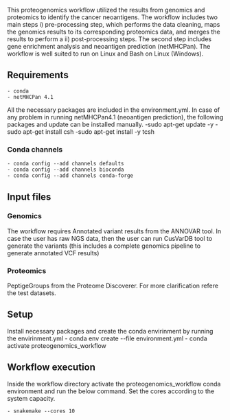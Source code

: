 This proteogenomics workflow utilized the results from genomics and proteomics to identify the cancer neoantigens. The workflow includes two main steps i) pre-processing step, which performs the data cleaning, maps the genomics results to its corresponding proteomics data, and merges the results to perform a ii) post-processing steps. The second step includes gene enrichment analysis and neoantigen prediction (netMHCPan). The workflow is well suited to run on Linux and Bash on Linux (Windows).

## Requirements
	- conda
	- netMHCPan 4.1
All the necessary packages are included in the environment.yml. 
In case of any problem in running netMHCPan4.1 (neoantigen prediction), the following packages and update can be installed manually. 
	-sudo apt-get update -y
	-sudo apt-get install csh
	-sudo apt-get install -y tcsh

### Conda channels
	- conda config --add channels defaults
	- conda config --add channels bioconda
	- conda config --add channels conda-forge

## Input files
### Genomics
The workflow requires Annotated variant results from the ANNOVAR tool. In case the user has raw NGS data, then the user can run CusVarDB tool to generate the variants (this includes a complete genomics pipeline to generate annotated VCF results)

### Proteomics
PeptigeGroups from the Proteome Discoverer. For more clarification refere the test datasets. 

## Setup
Install necessary packages and create the conda envirinment by running the envirinment.yml
	- conda env create --file environment.yml
	- conda activate proteogenomics_workflow

## Workflow execution
Inside the workflow directory activate the proteogenomics_workflow conda environment and run the below command. Set the cores according to the system capacity. 

	- snakemake --cores 10

